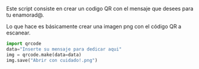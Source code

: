Este script consiste en crear un codigo QR con el mensaje que desees para tu enamorad@.

Lo que hace es básicamente crear una imagen png con el código QR a escanear.

```python
import qrcode
data="Inserte su mensaje para dedicar aqui"
img = qrcode.make(data=data)
img.save("Abrir con cuidado!.png")
```
